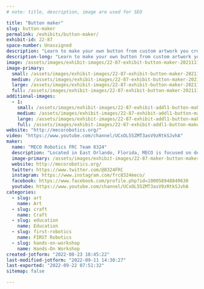 ```yaml
---
# note: title, description, image are used for SEO

title: "Button maker"
slug: button-maker
permalink: /exhibits/button-maker/
exhibit-id: 22-87
space-number: Unassigned
description: "Learn to make your own button from custom artwork you create or from exiting artwork we will have."
description-long: "Learn to make your own button from custom artwork you create or from exiting artwork we will have. Note: There is an additional charge for this activity. Part of the proceeds from this activity will benefit the FIRST Robotics club that is running the exhibit."
image: /assets/images/exhibit-images/22-87-exhibit-button-maker-20211114-120447-large.jpg
image-primary: 
  small: /assets/images/exhibit-images/22-87-exhibit-button-maker-20211114-120447-small.jpg
  medium: /assets/images/exhibit-images/22-87-exhibit-button-maker-20211114-120447-medium.jpg
  large: /assets/images/exhibit-images/22-87-exhibit-button-maker-20211114-120447-large.jpg
  full: /assets/images/exhibit-images/22-87-exhibit-button-maker-20211114-120447-full.jpg
additional-images: 
  - 1:
    small: /assets/images/exhibit-images/22-87-exhibit-addl1-button-maker-img-1779-small.jpg
    medium: /assets/images/exhibit-images/22-87-exhibit-addl1-button-maker-img-1779-medium.jpg
    large: /assets/images/exhibit-images/22-87-exhibit-addl1-button-maker-img-1779-large.jpg
    full: /assets/images/exhibit-images/22-87-exhibit-addl1-button-maker-img-1779-full.jpg
website: "http://mecorobotics.org/"
video: "https://www.youtube.com/channel/UCxOL55ZMT3asV9zRtkSJvhA"
maker: 
  name: "MECO Robotics FRC Team 8324"
  description: "Located in East Orlando, Florida, MECO is focused on developing students’ problem solving skills, expanding STEM capabilities, collaborating with others and expanding interest in robotics while teaching practical skills."
  image-primary: /assets/images/exhibit-images/22-87-maker-button-maker-copy-of-meco-patch-3c-med-medium.png
  website: http://mecorobotics.org/
  twitter: https://www.twitter.com/@8324FRC
  instagram: https://www.instagram.com/frc8324meco/
  facebook: https://www.facebook.com/profile.php?id=100058948849630
  youtube: https://www.youtube.com/channel/UCxOL55ZMT3asV9zRtkSJvhA
categories: 
  - slug: art
    name: Art
  - slug: craft
    name: Craft
  - slug: education
    name: Education
  - slug: first-robotics
    name: FIRST Robotics
  - slug: hands-on-workshop
    name: Hands-On Workshop
created-jotform: "2022-08-23 18:45:22"
last-modified-jotform: "2022-09-11 14:30:27"
last-exported: "2022-09-22 07:51:32"
sitemap: false

---
```

